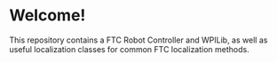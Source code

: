 # Welcome!

This repository contains a FTC Robot Controller and WPILib, as well as useful localization classes for common FTC localization methods.